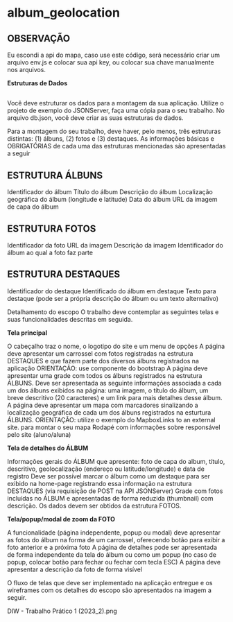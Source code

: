 # album_geolocation

## **OBSERVAÇÃO**
Eu escondi a api do mapa, caso use este código, será necessário criar um arquivo env.js e colocar sua api key, ou colocar sua chave manualmente nos arquivos.

**Estruturas de Dados**
##
Você deve estruturar os dados para a montagem da sua aplicação. Utilize o projeto de exemplo do JSONServer, faça uma cópia para o seu trabalho. No arquivo db.json, você deve criar as suas estruturas de dados. 

Para a montagem do seu trabalho, deve haver, pelo menos, três estruturas distintas: (1) álbuns, (2) fotos e (3) destaques. As informações básicas e OBRIGATÓRIAS de cada uma das estruturas mencionadas são apresentadas a seguir

## ESTRUTURA ÁLBUNS

Identificador do álbum
Título do álbum
Descrição do álbum
Localização geográfica do álbum (longitude e latitude)
Data do álbum
URL da imagem de capa do álbum
 

## ESTRUTURA FOTOS

Identificador da foto
URL da imagem
Descrição da imagem
Identificador do álbum ao qual a foto faz parte 
 

## ESTRUTURA DESTAQUES

Identificador do destaque
Identificado do álbum em destaque
Texto para destaque (pode ser a própria descrição do álbum ou um texto alternativo)
 

Detalhamento do escopo
O trabalho deve contemplar as seguintes telas e suas funcionalidades descritas em seguida.

**Tela principal**

O cabeçalho traz o nome, o logotipo do site e um menu de opções 
A página deve apresentar um carrossel com fotos registradas na estrutura DESTAQUES e que fazem parte dos diversos álbuns registrados na aplicação
ORIENTAÇÃO: use componente do bootstrap
A página deve apresentar uma grade com todos os álbuns registrados na estrutura ÁLBUNS.  Deve ser apresentada as seguinte informações associada a cada um dos álbuns exibidos na página: uma imagem, o título do álbum, um breve descritivo (20 caracteres) e um link para mais detalhes desse álbum.
A página deve apresentar um mapa com marcadores sinalizando a localização geográfica de cada um dos álbuns registrados na esturtura ÁLBUNS.
ORIENTAÇÃO: utilize o exemplo do MapboxLinks to an external site. para montar o seu mapa
Rodapé com informações sobre responsável pelo site (aluno/aluna) 
 

**Tela de detalhes do ÁLBUM**

Informações gerais do ÁLBUM que apresente: foto de capa do album, título, descritivo, geolocalização (endereço ou latitude/longitude) e data de registro
Deve ser possível marcar o álbum como um destaque para ser exibido na home-page registrando essa informação na estrutura DESTAQUES (via requisição de POST na API JSONServer)
Grade com fotos incluídas no ÁLBUM e apresentadas de forma reduzida (thumbnail) com descrição. Os dados devem ser obtidos da estrutura FOTOS. 
 

**Tela/popup/modal de zoom da FOTO** 

A funcionalidade (página independente, popup ou modal) deve apresentar as fotos do álbum na forma de um carrossel, oferecendo botão para exibir a foto anterior e a próxima foto
A página de detalhes pode ser apresentada de forma independente da tela do álbum ou como um popup (no caso de popup, colocar botão para fechar ou fechar com tecla ESC) 
A página deve apresentar a descrição da foto de forma visível
 

O fluxo de telas que deve ser implementado na aplicação entregue e os wireframes com os detalhes do escopo são apresentados na imagem a seguir.

DIW - Trabalho Prático 1 (2023_2).png